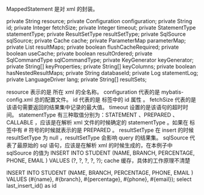 MappedStatement 是对 <insert> xml 的封装。


  private String resource;
  private Configuration configuration;
  private String id;
  private Integer fetchSize;
  private Integer timeout;
  private StatementType statementType;
  private ResultSetType resultSetType;
  private SqlSource sqlSource;
  private Cache cache;
  private ParameterMap parameterMap;
  private List<ResultMap> resultMaps;
  private boolean flushCacheRequired;
  private boolean useCache;
  private boolean resultOrdered;
  private SqlCommandType sqlCommandType;
  private KeyGenerator keyGenerator;
  private String[] keyProperties;
  private String[] keyColumns;
  private boolean hasNestedResultMaps;
  private String databaseId;
  private Log statementLog;
  private LanguageDriver lang;
  private String[] resultSets;

resource 表示的是 <insert> 所在 xml 的全名称。
configuration 代表的是 mybatis-config.xml 总的配置文件。
id 代表的是 <insert> 标签中的 id 属性 。
fetchSize 代表的是该语句需要返回的结果集中记录的最大值。
timeout 设置的是该语句的超时时间。
statementType 有三种取值分别为：STATEMENT 、PREPARED 、CALLABLE ，应该是在解析 xml 文件的时候确定的 statementType 。如果在 <insert> 标签中有 # 符号的时候就表示的是 PREPARED 。
resultSetType 在 insert 的时候 resultSetType 为 null ，resultSetType 会影响 query 的结果集。
sqlSource 代表了最原始的 sql 语句，应该是在解析 xml 的时候生成的，在本例子中 sqlSource 的值为 INSERT INTO STUDENT (NAME, BRANCH, PERCENTAGE, PHONE, EMAIL ) VALUES (?, ?, ?, ?, ?);
cache 缓存，具体的工作原理不清楚




    
<insert id = "insert" parameterType = "shfq.Student">
        INSERT INTO STUDENT (NAME, BRANCH, PERCENTAGE, PHONE, EMAIL ) VALUES (#{name}, #{branch}, #{percentage}, #{phone}, #{email});
        <selectKey keyProperty = "id" resultType = "int" order = "AFTER">
            select last_insert_id() as id
        </selectKey>
    </insert>